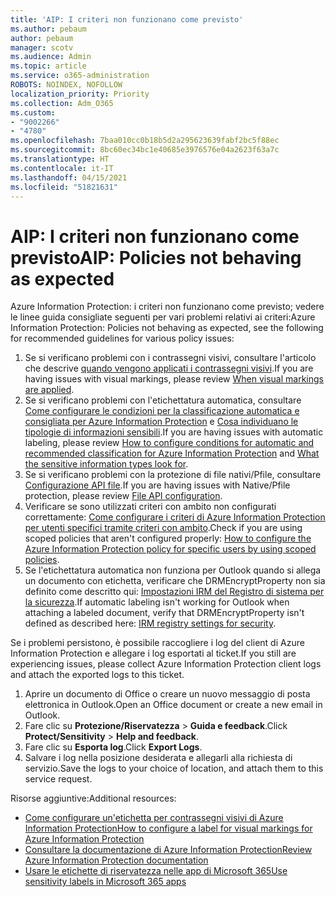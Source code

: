```yaml
---
title: 'AIP: I criteri non funzionano come previsto'
ms.author: pebaum
author: pebaum
manager: scotv
ms.audience: Admin
ms.topic: article
ms.service: o365-administration
ROBOTS: NOINDEX, NOFOLLOW
localization_priority: Priority
ms.collection: Adm_O365
ms.custom:
- "9002266"
- "4780"
ms.openlocfilehash: 7baa010cc0b18b5d2a295623639fabf2bc5f88ec
ms.sourcegitcommit: 8bc60ec34bc1e40685e3976576e04a2623f63a7c
ms.translationtype: HT
ms.contentlocale: it-IT
ms.lasthandoff: 04/15/2021
ms.locfileid: "51821631"
---
```

# <a name="aip-policies-not-behaving-as-expected"></a><span data-ttu-id="328c3-102">AIP: I criteri non funzionano come previsto</span><span class="sxs-lookup"><span data-stu-id="328c3-102">AIP: Policies not behaving as expected</span></span>

<span data-ttu-id="328c3-103">Azure Information Protection: i criteri non funzionano come previsto; vedere le linee guida consigliate seguenti per vari problemi relativi ai criteri:</span><span class="sxs-lookup"><span data-stu-id="328c3-103">Azure Information Protection: Policies not behaving as expected, see the following for recommended guidelines for various policy issues:</span></span>

1. <span data-ttu-id="328c3-104">Se si verificano problemi con i contrassegni visivi, consultare l'articolo che descrive [quando vengono applicati i contrassegni visivi](https://docs.microsoft.com/azure/information-protection/configure-policy-markings#when-visual-markings-are-applied).</span><span class="sxs-lookup"><span data-stu-id="328c3-104">If you are having issues with visual markings, please review [When visual markings are applied](https://docs.microsoft.com/azure/information-protection/configure-policy-markings#when-visual-markings-are-applied).</span></span>
2. <span data-ttu-id="328c3-105">Se si verificano problemi con l'etichettatura automatica, consultare [Come configurare le condizioni per la classificazione automatica e consigliata per Azure Information Protection](https://docs.microsoft.com/azure/information-protection/configure-policy-classification) e [Cosa individuano le tipologie di informazioni sensibili](https://docs.microsoft.com/microsoft-365/compliance/sensitive-information-type-entity-definitions).</span><span class="sxs-lookup"><span data-stu-id="328c3-105">If you are having issues with automatic labeling, please review [How to configure conditions for automatic and recommended classification for Azure Information Protection](https://docs.microsoft.com/azure/information-protection/configure-policy-classification) and [What the sensitive information types look for](https://docs.microsoft.com/microsoft-365/compliance/sensitive-information-type-entity-definitions).</span></span>
3. <span data-ttu-id="328c3-106">Se si verificano problemi con la protezione di file nativi/Pfile, consultare [Configurazione API file](https://docs.microsoft.com/azure/information-protection/develop/file-api-configuration).</span><span class="sxs-lookup"><span data-stu-id="328c3-106">If you are having issues with Native/Pfile protection, please review [File API configuration](https://docs.microsoft.com/azure/information-protection/develop/file-api-configuration).</span></span>
4. <span data-ttu-id="328c3-107">Verificare se sono utilizzati criteri con ambito non configurati correttamente: [Come configurare i criteri di Azure Information Protection per utenti specifici tramite criteri con ambito](https://docs.microsoft.com/azure/information-protection/configure-policy-scope).</span><span class="sxs-lookup"><span data-stu-id="328c3-107">Check if you are using scoped policies that aren't configured properly: [How to configure the Azure Information Protection policy for specific users by using scoped policies](https://docs.microsoft.com/azure/information-protection/configure-policy-scope).</span></span>
5. <span data-ttu-id="328c3-108">Se l'etichettatura automatica non funziona per Outlook quando si allega un documento con etichetta, verificare che DRMEncryptProperty non sia definito come descritto qui: [Impostazioni IRM del Registro di sistema per la sicurezza](https://docs.microsoft.com/deployoffice/security/protect-sensitive-messages-and-documents-by-using-irm-in-office#office-2016-irm-registry-key-options).</span><span class="sxs-lookup"><span data-stu-id="328c3-108">If automatic labeling isn't working for Outlook when attaching a labeled document, verify that DRMEncryptProperty isn't defined as described here: [IRM registry settings for security](https://docs.microsoft.com/deployoffice/security/protect-sensitive-messages-and-documents-by-using-irm-in-office#office-2016-irm-registry-key-options).</span></span>

<span data-ttu-id="328c3-109">Se i problemi persistono, è possibile raccogliere i log del client di Azure Information Protection e allegare i log esportati al ticket.</span><span class="sxs-lookup"><span data-stu-id="328c3-109">If you still are experiencing issues, please collect Azure Information Protection client logs and attach the exported logs to this ticket.</span></span>

1. <span data-ttu-id="328c3-110">Aprire un documento di Office o creare un nuovo messaggio di posta elettronica in Outlook.</span><span class="sxs-lookup"><span data-stu-id="328c3-110">Open an Office document or create a new email in Outlook.</span></span>
2. <span data-ttu-id="328c3-111">Fare clic su **Protezione/Riservatezza** > **Guida e feedback**.</span><span class="sxs-lookup"><span data-stu-id="328c3-111">Click **Protect/Sensitivity** > **Help and feedback**.</span></span>
3. <span data-ttu-id="328c3-112">Fare clic su **Esporta log**.</span><span class="sxs-lookup"><span data-stu-id="328c3-112">Click **Export Logs**.</span></span>
4. <span data-ttu-id="328c3-113">Salvare i log nella posizione desiderata e allegarli alla richiesta di servizio.</span><span class="sxs-lookup"><span data-stu-id="328c3-113">Save the logs to your choice of location, and attach them to this service request.</span></span>

<span data-ttu-id="328c3-114">Risorse aggiuntive:</span><span class="sxs-lookup"><span data-stu-id="328c3-114">Additional resources:</span></span>

- [<span data-ttu-id="328c3-115">Come configurare un'etichetta per contrassegni visivi di Azure Information Protection</span><span class="sxs-lookup"><span data-stu-id="328c3-115">How to configure a label for visual markings for Azure Information Protection</span></span>](https://docs.microsoft.com/azure/information-protection/configure-policy-markings)
- [<span data-ttu-id="328c3-116">Consultare la documentazione di Azure Information Protection</span><span class="sxs-lookup"><span data-stu-id="328c3-116">Review Azure Information Protection documentation</span></span>](https://docs.microsoft.com/azure/information-protection/what-is-information-protection)
- [<span data-ttu-id="328c3-117">Usare le etichette di riservatezza nelle app di Microsoft 365</span><span class="sxs-lookup"><span data-stu-id="328c3-117">Use sensitivity labels in Microsoft 365 apps</span></span>](https://docs.microsoft.com/microsoft-365/compliance/sensitivity-labels-office-apps)

